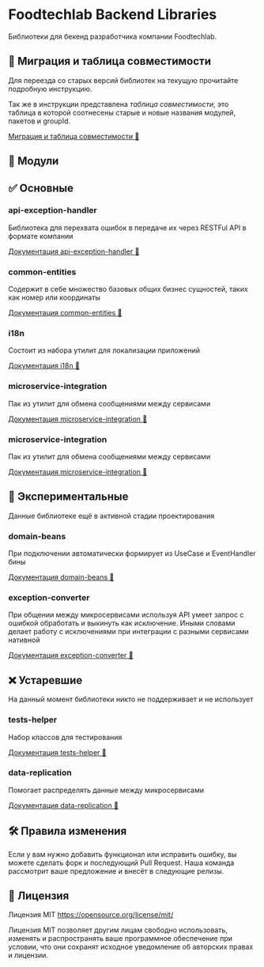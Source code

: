 # Foodtechlab Backend Libraries

Библиотеки для бекенд разработчика компании Foodtechlab. 

## 🧰 Миграция и таблица совместимости
Для переезда со старых версий библиотек на текущую прочитайте подробную
инструкцию.

Так же в инструкции представлена _таблица совместимости_, это таблица в 
которой соотнесены старые и новые названия модулей, пакетов и groupId.

[Миграция и таблица совместимости 🔗](CAPTABLE.md)

## 🌳 Модули

## ✅ Основные


### api-exception-handler
Библиотека для перехвата ошибок в передаче их через RESTFul API в формате компании  

[Документация api-exception-handler 🔗](api-exception-handler/README.md)

### common-entities
Содержит в себе множество базовых общих бизнес сущностей, таких как номер или координаты

[Документация common-entities 🔗](common-entities/README.md)

### i18n
Состоит из набора утилит для локализации приложений

[Документация i18n 🔗](i18n/README.md)

### microservice-integration
Пак из утилит для обмена сообщениями между сервисами

[Документация microservice-integration 🔗](microservice-integration/README.md)

### microservice-integration
Пак из утилит для обмена сообщениями между сервисами

[Документация microservice-integration 🔗](microservice-integration/README.md)


## 🧪 Экспериментальные

Данные библиотеке ещё в активной стадии проектирования

### domain-beans
При подключении автоматически формирует из UseCase и EventHandler бины

[Документация domain-beans 🔗](domain-beans/README.md)

### exception-converter
При общении между микросервисами используя API умеет запрос с ошибкой обработать и выкинуть как исключение.
Иными словами делает работу с исключениями при интеграции с разными сервисами нативной

[Документация exception-converter 🔗](exception-converter/README.md)


## ❌ Устаревшие

На данный момент библиотеки никто не поддерживает и не использует

### tests-helper
Набор классов для тестирования

[Документация tests-helper 🔗](api-exception-handler/README.md)

### data-replication
Помогает распределять данные между микросервисами

[Документация data-replication 🔗](api-exception-handler/README.md)

## 🛠️ Правила изменения
Если у вам нужно добавить функционал или исправить ошибку, вы можете сделать форк и последующий Pull Request.
Наша команда рассмотрит ваше предложение и внесёт в следующие релизы.


## 🪪 Лицензия
Лицензия MIT https://opensource.org/license/mit/

Лицензия MIT позволяет другим лицам свободно использовать, изменять и распространять ваше программное обеспечение при условии, что они сохранят исходное уведомление об авторских правах и лицензии.
